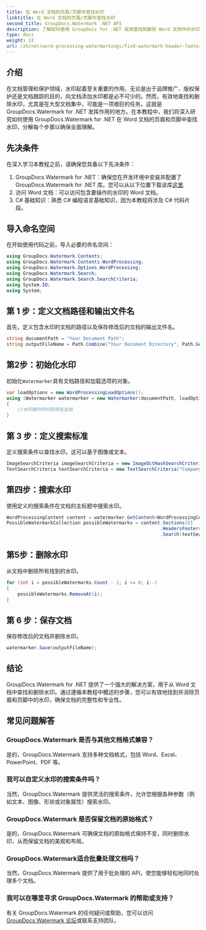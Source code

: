 ```yaml
---
title: 在 Word 文档的页眉/页脚中查找水印
linktitle: 在 Word 文档的页眉/页脚中查找水印
second_title: GroupDocs.Watermark .NET API
description: 了解如何使用 GroupDocs for .NET 高效查找和删除 Word 文档中的水印，确保文档的完整性和专业性。
type: docs
weight: 22
url: /zh/net/word-processing-watermarkings/find-watermark-header-footer-word-docs/
---
```

## 介绍
在文档管理和保护领域，水印起着至关重要的作用。无论是出于品牌推广、版权保护还是文档跟踪的目的，向文档添加水印都是必不可少的。然而，有效地查找和删除水印，尤其是在大型文档集中，可能是一项艰巨的任务。这就是 GroupDocs.Watermark for .NET 发挥作用的地方。在本教程中，我们将深入研究如何使用 GroupDocs.Watermark for .NET 在 Word 文档的页眉和页脚中查找水印，分解每个步骤以确保全面理解。
## 先决条件
在深入学习本教程之前，请确保您具备以下先决条件：
1. GroupDocs.Watermark for .NET：确保您在开发环境中安装并配置了 GroupDocs.Watermark for .NET 库。您可以从以下位置下载该库[这里](https://releases.groupdocs.com/Watermark/net/).
2. 访问 Word 文档：可以访问包含要操作的水印的 Word 文档。
3. C# 基础知识：熟悉 C# 编程语言基础知识，因为本教程将涉及 C# 代码片段。
## 导入命名空间
在开始使用代码之前，导入必要的命名空间：
```csharp
using GroupDocs.Watermark.Contents;
using GroupDocs.Watermark.Contents.WordProcessing;
using GroupDocs.Watermark.Options.WordProcessing;
using GroupDocs.Watermark.Search;
using GroupDocs.Watermark.Search.SearchCriteria;
using System.IO;
using System;
```
## 第 1 步：定义文档路径和输出文件名
首先，定义包含水印的文档的路径以及保存修改后的文档的输出文件名。
```csharp
string documentPath = "Your Document Path";
string outputFileName = Path.Combine("Your Document Directory", Path.GetFileName(documentPath));
```
## 第2步：初始化水印
初始化`Watermarker`具有文档路径和加载选项的对象。
```csharp
var loadOptions = new WordProcessingLoadOptions();
using (Watermarker watermarker = new Watermarker(documentPath, loadOptions))
{
    //水印操作的代码将在此处
}
```
## 第 3 步：定义搜索标准
定义搜索条件以查找水印。这可以基于图像或文本。
```csharp
ImageSearchCriteria imageSearchCriteria = new ImageDctHashSearchCriteria(Constants.LogoPng);
TextSearchCriteria textSearchCriteria = new TextSearchCriteria("Company Name");
```
## 第四步：搜索水印
使用定义的搜索条件在文档的主标题中搜索水印。
```csharp
WordProcessingContent content = watermarker.GetContent<WordProcessingContent>();
PossibleWatermarkCollection possibleWatermarks = content.Sections[0]
                                                        .HeadersFooters[OfficeHeaderFooterType.HeaderPrimary]
                                                        .Search(textSearchCriteria.Or(imageSearchCriteria));
```
## 第5步：删除水印
从文档中删除所有找到的水印。
```csharp
for (int i = possibleWatermarks.Count - 1; i >= 0; i--)
{
    possibleWatermarks.RemoveAt(i);
}
```
## 第 6 步：保存文档
保存修改后的文档并删除水印。
```csharp
watermarker.Save(outputFileName);
```

## 结论
GroupDocs.Watermark for .NET 提供了一个强大的解决方案，用于从 Word 文档中查找和删除水印。通过遵循本教程中概述的步骤，您可以有效地找到并消除页眉和页脚中的水印，确保文档的完整性和专业性。
## 常见问题解答
### GroupDocs.Watermark 是否与其他文档格式兼容？
是的，GroupDocs.Watermark 支持多种文档格式，包括 Word、Excel、PowerPoint、PDF 等。
### 我可以自定义水印的搜索条件吗？
当然，GroupDocs.Watermark 提供灵活的搜索条件，允许您根据各种参数（例如文本、图像、形状或对象属性）搜索水印。
### GroupDocs.Watermark 是否保留文档的原始格式？
是的，GroupDocs.Watermark 可确保文档的原始格式保持不变，同时删除水印，从而保留文档的美观和布局。
### GroupDocs.Watermark适合批量处理文档吗？
当然，GroupDocs.Watermark 提供了用于批处理的 API，使您能够轻松地同时处理多个文档。
### 我可以在哪里寻求 GroupDocs.Watermark 的帮助或支持？
有关 GroupDocs.Watermark 的任何疑问或帮助，您可以访问[GroupDocs.Watermark 论坛](https://forum.groupdocs.com/c/watermark/19)或联系支持团队。